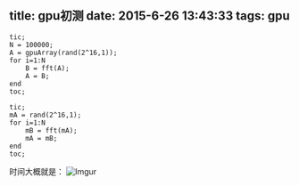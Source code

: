 title: gpu初测
date: 2015-6-26 13:43:33
tags: gpu
---

```
tic;
N = 100000;
A = gpuArray(rand(2^16,1));
for i=1:N
    B = fft(A);
    A = B;
end
toc;

tic;
mA = rand(2^16,1);
for i=1:N
    mB = fft(mA);
    mA = mB;
end
toc;
```
时间大概就是：
![Imgur](http://i.wangfan.net:2048/3z4Wx01.png)